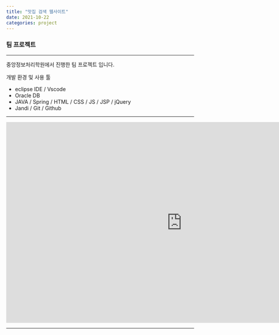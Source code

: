 ```yaml
---
title: "맛집 검색 웹사이트"
date: 2021-10-22
categories: project
---
```

### 팀 프로젝트

---

중앙정보처리학원에서 진행한 팀 프로젝트 입니다.

개발 환경 및 사용 툴
- eclipse IDE / Vscode
- Oracle DB
- JAVA / Spring / HTML / CSS / JS / JSP / jQuery
- Jandi / Git / Github

---

<iframe width="942" height="539" src="https://www.youtube.com/watch?v=1qMJxABSDFo" title="YouTube video player" frameborder="0" allow="accelerometer; autoplay; clipboard-write; encrypted-media; gyroscope; picture-in-picture" allowfullscreen></iframe>

---
